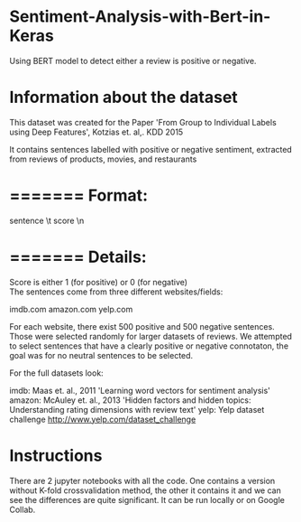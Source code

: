 # Sentiment-Analysis-with-Bert-in-Keras
Using BERT model to detect either a review is positive or negative. 

# Information about the dataset
This dataset was created for the Paper 'From Group to Individual Labels using Deep Features', Kotzias et. al,. KDD 2015

It contains sentences labelled with positive or negative sentiment, extracted from reviews of products, movies, and restaurants

=======
Format:
=======
sentence \t score \n


=======
Details:
=======
Score is either 1 (for positive) or 0 (for negative)	
The sentences come from three different websites/fields:

imdb.com
amazon.com
yelp.com

For each website, there exist 500 positive and 500 negative sentences. Those were selected randomly for larger datasets of reviews. 
We attempted to select sentences that have a clearly positive or negative connotaton, the goal was for no neutral sentences to be selected.



For the full datasets look:

imdb: Maas et. al., 2011 'Learning word vectors for sentiment analysis'
amazon: McAuley et. al., 2013 'Hidden factors and hidden topics: Understanding rating dimensions with review text'
yelp: Yelp dataset challenge http://www.yelp.com/dataset_challenge

# Instructions
There are 2 jupyter notebooks with all the code. One contains a version without K-fold crossvalidation method, the other it contains it and we can see the differences are quite significant. It can be run locally or on Google Collab.

